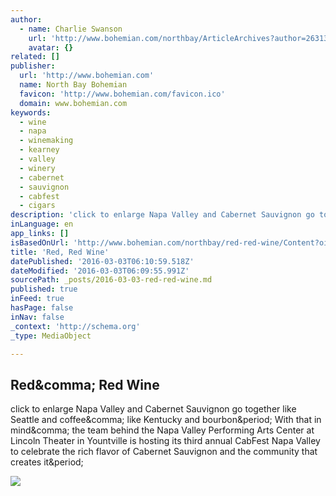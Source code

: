 ```yaml
---
author:
  - name: Charlie Swanson
    url: 'http://www.bohemian.com/northbay/ArticleArchives?author=2631367'
    avatar: {}
related: []
publisher:
  url: 'http://www.bohemian.com'
  name: North Bay Bohemian
  favicon: 'http://www.bohemian.com/favicon.ico'
  domain: www.bohemian.com
keywords:
  - wine
  - napa
  - winemaking
  - kearney
  - valley
  - winery
  - cabernet
  - sauvignon
  - cabfest
  - cigars
description: 'click to enlarge Napa Valley and Cabernet Sauvignon go together like Seattle and coffee, like Kentucky and bourbon. With that in mind, the team behind the Napa Valley Performing Arts Center at Lincoln Theater in Yountville is hosting its third annual CabFest Napa Valley to celebrate the rich flavor of Cabernet Sauvignon and the community that creates it.'
inLanguage: en
app_links: []
isBasedOnUrl: 'http://www.bohemian.com/northbay/red-red-wine/Content?oid=2942831'
title: 'Red, Red Wine'
datePublished: '2016-03-03T06:10:59.518Z'
dateModified: '2016-03-03T06:09:55.991Z'
sourcePath: _posts/2016-03-03-red-red-wine.md
published: true
inFeed: true
hasPage: false
inNav: false
_context: 'http://schema.org'
_type: MediaObject

---
```

<article style=""><h1>Red&amp;comma; Red Wine</h1><p>click to enlarge Napa Valley and Cabernet Sauvignon go together like Seattle and coffee&amp;comma; like Kentucky and bourbon&amp;period; With that in mind&amp;comma; the team behind the Napa Valley Performing Arts Center at Lincoln Theater in Yountville is hosting its third annual CabFest Napa Valley to celebrate the rich flavor of Cabernet Sauvignon and the community that creates it&amp;period;</p><img src="http://media2.fdncms.com/bohemian/imager/u/slideshow/2942830/arts-7f9386d0109ce190.jpg" /></article>